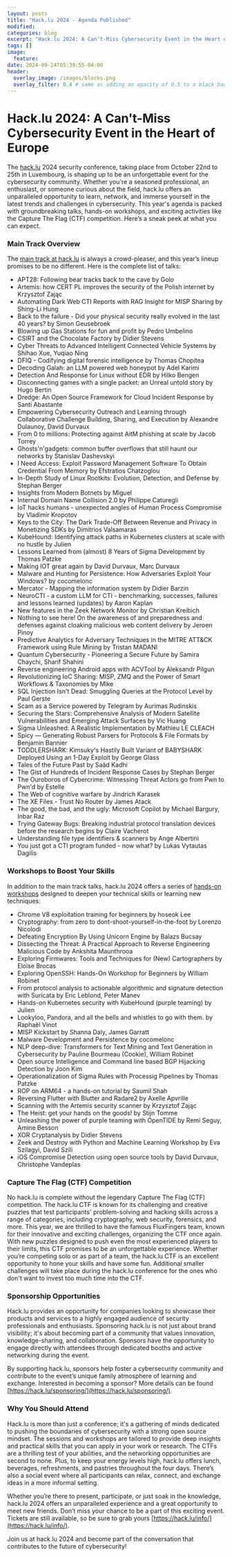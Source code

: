 ```yaml
---
layout: posts
title: "Hack.lu 2024 - Agenda Published"
modified:
categories: blog
excerpt: "Hack.lu 2024: A Can't-Miss Cybersecurity Event in the Heart of Euro"
tags: []
image:
  feature:
date: 2024-09-24T05:39:55-04:00
header:
  overlay_image: /images/blocks.png
  overlay_filter: 0.4 # same as adding an opacity of 0.5 to a black background
---
```


# Hack.lu 2024: A Can't-Miss Cybersecurity Event in the Heart of Europe

The [hack.lu](https://hack.lu/) 2024 security conference, taking place from October 22nd to 25th in Luxembourg, is shaping up to be an unforgettable event for the cybersecurity community. Whether you're a seasoned professional, an enthusiast, or someone curious about the field, hack.lu offers an unparalleled opportunity to learn, network, and immerse yourself in the latest trends and challenges in cybersecurity. This year's agenda is packed with groundbreaking talks, hands-on workshops, and exciting activities like the Capture The Flag (CTF) competition. Here’s a sneak peek at what you can expect.

### Main Track Overview

The [main track at hack.lu](https://hack.lu/agenda/) is always a crowd-pleaser, and this year’s lineup promises to be no different. Here is the complete list of talks:

- APT28: Following bear tracks back to the cave by Golo
- Artemis: how CERT PL improves the security of the Polish internet by Krzysztof Zając
- Automating Dark Web CTI Reports with RAG Insight for MISP Sharing by Shing-Li Hung
- Back to the failure - Did your physical security really evolved in the last 40 years? by Simon Geusebroek
- Blowing up Gas Stations for fun and profit by Pedro Umbelino
- CSIRT and the Chocolate Factory by Didier Stevens
- Cyber Threats to Advanced Intelligent Connected Vehicle Systems by Shihao Xue, Yuqiao Ning
- DFIQ - Codifying digital forensic intelligence by Thomas Chopitea
- Decoding Galah: an LLM powered web honeypot by Adel Karimi
- Detection And Response for Linux without EDR by Hilko Bengen
- Disconnecting games with a single packet: an Unreal untold story by Hugo Bertin
- Dredge: An Open Source Framework for Cloud Incident Response by Santi Abastante
- Empowering Cybersecurity Outreach and Learning through Collaborative Challenge Building, Sharing, and Execution by Alexandre Dulaunoy, David Durvaux
- From 0 to millions: Protecting against AitM phishing at scale by Jacob Torrey
- Ghosts'n'gadgets: common buffer overflows that still haunt our networks by Stanislav Dashevskyi
- I Need Access: Exploit Password Management Software To Obtain Credential From Memory by Efstratios Chatzoglou
- In-Depth Study of Linux Rootkits: Evolution, Detection, and Defense by Stephan Berger
- Insights from Modern Botnets by Miguel
- Internal Domain Name Collision 2.0 by Philippe Caturegli
- IoT hacks humans - unexpected angles of Human Process Compromise by Vladimir Kropotov
- Keys to the City: The Dark Trade-Off Between Revenue and Privacy in Monetizing SDKs by Dimitrios Valsamaras
- KubeHound: Identifying attack paths in Kubernetes clusters at scale with no hustle by Julien
- Lessons Learned from (almost) 8 Years of Sigma Development by Thomas Patzke
- Making IOT great again by David Durvaux, Marc Durvaux
- Malware and Hunting for Persistence: How Adversaries Exploit Your Windows? by cocomelonc
- Mercator - Mapping the information system by Didier Barzin
- NeuroCTI - a custom LLM for CTI - benchmarking, successes, failures and lessons learned (updates) by Aaron Kaplan
- New features in the Zeek Network Monitor by Christian Kreibich
- Nothing to see here! On the awareness of and preparedness and defenses against cloaking malicious web content delivery by Jeroen Pinoy
- Predictive Analytics for Adversary Techniques in the MITRE ATT&CK Framework using Rule Mining by Tristan MADANI
- Quantum Cybersecurity - Pioneering a Secure Future by Samira Chaychi, Sharif Shahini
- Reverse engineering Android apps with ACVTool by Aleksandr Pilgun
- Revolutionizing IoC Sharing: MISP, ZMQ and the Power of Smart Workflows & Taxonomies by Mike
- SQL Injection Isn't Dead: Smuggling Queries at the Protocol Level by Paul Gerste
- Scam as a Service powered by Telegram by Aurimas Rudinskis
- Securing the Stars: Comprehensive Analysis of Modern Satellite Vulnerabilities and Emerging Attack Surfaces by Vic Huang
- Sigma Unleashed: A Realistic Implementation by Mathieu LE CLEACH
- Spicy — Generating Robust Parsers for Protocols & File Formats by Benjamin Bannier
- TODDLERSHARK: Kimsuky's Hastily Built Variant of BABYSHARK Deployed Using an 1-Day Exploit by George Glass
- Tales of the Future Past by Saâd Kadhi
- The Gist of Hundreds of Incident Response Cases by Stephan Berger
- The Ouroboros of Cybercrime: Witnessing Threat Actors go from Pwn to Pwn'd by Estelle
- The Web of cognitive warfare by Jindrich Karasek
- The XE Files - Trust No Router by James Atack
- The good, the bad, and the ugly: Microsoft Copilot by Michael Bargury, Inbar Raz
- Trying Gateway Bugs: Breaking industrial protocol translation devices before the research begins by Claire Vacherot
- Understanding file type identifiers & scanners by Ange Albertini
- You just got a CTI program funded - now what? by Lukas Vytautas Dagilis


### Workshops to Boost Your Skills

In addition to the main track talks, hack.lu 2024 offers a series of [hands-on workshops](https://2024.hack.lu/agenda/) designed to deepen your technical skills or learning new techniques:

- Chrome V8 exploitation training for beginners by hoseok Lee
- Cryptography: from zero to dont-shoot-yourself-in-the-foot by Lorenzo Nicolodi
- Defeating Encryption By Using Unicorn Engine by Balazs Bucsay
- Dissecting the Threat: A Practical Approach to Reverse Engineering Malicious Code by Ankshita Maunthrooa
- Exploring Firmwares: Tools and Techniques for (New) Cartographers by Eloïse Brocas
- Exploring OpenSSH: Hands-On Workshop for Beginners by William Robinet
- From protocol analysis to actionable algorithmic and signature detection with Suricata by Eric Leblond, Peter Manev
- Hands-on Kubernetes security with KubeHound (purple teaming) by Julien
- Lookyloo, Pandora, and all the bells and whistles to go with them. by Raphaël Vinot
- MISP Kickstart by Shanna Daly, James Garratt
- Malware Development and Persistence by cocomelonc
- NLP deep-dive: Transformers for Text Mining and Text Generation in Cybersecurity by Pauline Bourmeau (Cookie), William Robinet
- Open source Intelligence and Command line based BGP Hijacking Detection by Joon Kim
- Operationalization of Sigma Rules with Processig Pipelines by Thomas Patzke
- ROP on ARM64 - a hands-on tutorial by Saumil Shah
- Reversing Flutter with Blutter and Radare2 by Axelle Apvrille
- Scanning with the Artemis security scanner by Krzysztof Zając
- The Heist: get your hands on the goods! by Stijn Tomme
- Unleashing the power of purple teaming with OpenTIDE by Remi Seguy, Amine Besson
- XOR Cryptanalysis by Didier Stevens
- Zeek and Destroy with Python and Machine Learning Workshop by Eva Szilagyi, David Szili
- iOS Compromise Detection using open source tools by David Durvaux, Christophe Vandeplas


### Capture The Flag (CTF) Competition

No hack.lu is complete without the legendary Capture The Flag (CTF) competition. The hack.lu CTF is known for its challenging and creative puzzles that test participants' problem-solving and hacking skills across a range of categories, including cryptography, web security, forensics, and more. This year, we are thrilled to have the famous FluxFingers team, known for their innovative and exciting challenges, organizing the CTF once again. With new puzzles designed to push even the most experienced players to their limits, this CTF promises to be an unforgettable experience. Whether you’re competing solo or as part of a team, the hack.lu CTF is an excellent opportunity to hone your skills and have some fun. Additional smaller challenges will take place during the hack.lu conference for the ones who don't want to invest too much time into the CTF.


### Sponsorship Opportunities

Hack.lu provides an opportunity for companies looking to showcase their products and services to a highly engaged audience of security professionals and enthusiasts. Sponsoring hack.lu is not just about brand visibility; it's about becoming part of a community that values innovation, knowledge-sharing, and collaboration. Sponsors have the opportunity to engage directly with attendees through dedicated booths and active networking during the event.

By supporting hack.lu, sponsors help foster a cybersecurity community and contribute to the event’s unique family atmosphere of learning and exchange. Interested in becoming a sponsor? More details can be found [https://hack.lu/sponsoring/](https://hack.lu/sponsoring/).

### Why You Should Attend

Hack.lu is more than just a conference; it's a gathering of minds dedicated to pushing the boundaries of cybersecurity with a strong open source mindset. The sessions and workshops are tailored to provide deep insights and practical skills that you can apply in your work or research. The CTFs are a thrilling test of your abilities, and the networking opportunities are second to none. Plus, to keep your energy levels high, hack.lu offers lunch, beverages, refreshments, and pastries throughout the four days. There’s also a social event where all participants can relax, connect, and exchange ideas in a more informal setting.

Whether you’re there to present, participate, or just soak in the knowledge, hack.lu 2024 offers an unparalleled experience and a great opportunity to meet new friends. Don’t miss your chance to be a part of this exciting event. Tickets are still available, so be sure to grab yours [https://hack.lu/info/](https://hack.lu/info/).

Join us at hack.lu 2024 and become part of the conversation that contributes to the future of cybersecurity!

